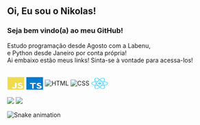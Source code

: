 <h2> Oi, Eu sou o Nikolas!</h2>

<h3> Seja  bem vindo(a) ao meu GitHub!</h3>
<p> Estudo programação desde Agosto com a Labenu,<br>e Python desde Janeiro por conta própria!<br>Ai embaixo estão meus links! Sinta-se à vontade para acessa-los!</p>

<div style="display: inline_block"><br>
  
<img align="center" alt="JavaScript" height="30" width="40" src="https://raw.githubusercontent.com/devicons/devicon/master/icons/javascript/javascript-plain.svg">
<img align="center" alt="TipeScript" height="30" width="40" src="https://raw.githubusercontent.com/devicons/devicon/master/icons/typescript/typescript-plain.svg">
<img align="center" alt="HTML" height="30" width="40" src="https://cdn.jsdelivr.net/gh/devicons/devicon/icons/html5/html5-plain-wordmark.svg">
<img align="center" alt="CSS" height="30" width="40" src="https://cdn.jsdelivr.net/gh/devicons/devicon/icons/css3/css3-plain-wordmark.svg">
<img align="center" alt="React" height="30" width="40" src="https://raw.githubusercontent.com/devicons/devicon/master/icons/react/react-original.svg">
</div>
<div style="display: inline_block"><br>
<div> 
  <a href="https://www.linkedin.com/in/nikolas-pequeno-matos-a43aa8182/" target="_blank"><img src="https://img.shields.io/badge/-LinkedIn-%230077B5?style=for-the-badge&logo=linkedin&logoColor=white" target="_blank"></a>
  <a href = "mailto:npequenomatos@gmail.com"><img src="https://img.shields.io/badge/Gmail-D14836?style=for-the-badge&logo=gmail&logoColor=white"></a>
  </div>

![Snake animation](https://github.com/NIkolasMatos/NIKolasMatos/blob/output/github-contribution-grid-snake.svg)
